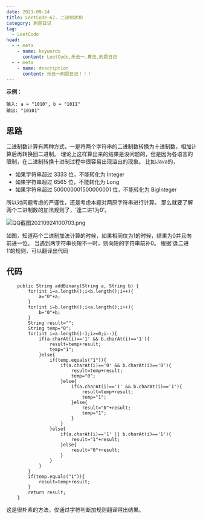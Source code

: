 ```yaml
---
date: 2021-09-24
title: LeetCode-67. 二进制求和
category: 刷题日记
tag:
  - LeetCode
head:
  - - meta
    - name: keywords
      content: LeetCode,乐云一,算法,刷题日记
  - - meta
    - name: description
      content: 乐云一刷题日记！！！
---
```

**示例**：
```
输入: a = "1010", b = "1011"
输出: "10101"
```
## 思路
二进制数计算有两种方式，一是将两个字符串的二进制数转换为十进制数，相加计算后再转换回二进制。
理论上这样算出来的结果是没问题的，但是因为各语言的限制，在二进制转换十进制过程中很容易出现溢出的现象。
比如Java的，
- 如果字符串超过 3333 位，不能转化为 Integer
- 如果字符串超过 6565 位，不能转化为 Long
- 如果字符串超过 500000001500000001 位，不能转化为 BigInteger

所以对问题考虑的严谨性，还是考虑本题对两原字符串进行计算。
那么就要了解两个二进制数的加法规则了，‘逢二进1为0’。

![QQ截图20210924100703.png](https://leyunone-img.oss-cn-hangzhou.aliyuncs.com/image/2021-09-24/QQ截图20210924100703.png)

如图，知道两个二进制加法计算的时候，如果相同位为1的时候，结果为0并且向前进一位。
当遇到两字符串长短不一时，则向短的字符串前补0。
根据'逢二进1'的规则，可以翻译出代码
## 代码
```
    public String addBinary(String a, String b) {
        for(int i=a.length();i<b.length();i++){
            a="0"+a;
        }
        for(int i=b.length();i<a.length();i++){
            b="0"+b;
        }
        String result="";
        String temp="0";
        for(int i=a.length()-1;i>=0;i--){
            if(a.charAt(i)=='1' && b.charAt(i)=='1'){
                result=temp+result;
                temp="1";
            }else{
                if(temp.equals("1")){
                    if(a.charAt(i)=='0' && b.charAt(i)=='0'){
                        result=temp+result;
                        temp="0";
                    }else{
                        if(a.charAt(i)=='1' && b.charAt(i)=='1'){
                            result=temp+result;
                            temp="1";
                        }else{
                            result="0"+result;
                            temp="1";
                        }
                    }
                }else{
                    if(a.charAt(i)=='1' || b.charAt(i)=='1'){
                        result="1"+result;
                    }else{
                        result="0"+result;
                    }
                }
            }
        }
        if(temp.equals("1")){
            result=temp+result;
        }
        return result;
    }
```
这是很朴素的方法，仅通过字符判断加规则翻译得出结果。
